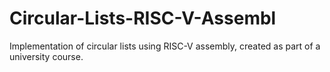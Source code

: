 # Circular-Lists-RISC-V-Assembl
Implementation of circular lists using RISC-V assembly, created as part of a university course.
